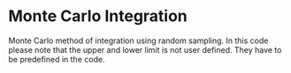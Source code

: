 # Monte Carlo Integration

Monte Carlo method of integration using random sampling. In this code please note that the upper and lower limit is not user defined. They have to be predefined in the code.
